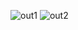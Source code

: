 ![out1](https://user-images.githubusercontent.com/112756669/193291814-d8dbdbb0-2cc1-4847-9131-e72111df7b35.JPG)
![out2](https://user-images.githubusercontent.com/112756669/193291978-5cafcd5b-a9a3-454a-a16a-c9e22efd2b59.JPG)
